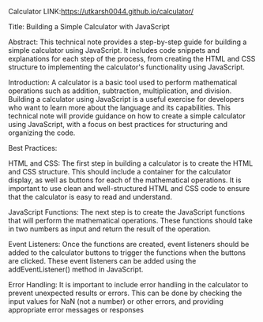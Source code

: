 Calculator 
LINK:https://utkarsh0044.github.io/calculator/

Title: Building a Simple Calculator with JavaScript

Abstract: This technical note provides a step-by-step guide for building a simple calculator using JavaScript. It includes code snippets and explanations for each step of the process, from creating the HTML and CSS structure to implementing the calculator's functionality using JavaScript.

Introduction: A calculator is a basic tool used to perform mathematical operations such as addition, subtraction, multiplication, and division. Building a calculator using JavaScript is a useful exercise for developers who want to learn more about the language and its capabilities. This technical note will provide guidance on how to create a simple calculator using JavaScript, with a focus on best practices for structuring and organizing the code.

Best Practices:

HTML and CSS: The first step in building a calculator is to create the HTML and CSS structure. This should include a container for the calculator display, as well as buttons for each of the mathematical operations. It is important to use clean and well-structured HTML and CSS code to ensure that the calculator is easy to read and understand.

JavaScript Functions: The next step is to create the JavaScript functions that will perform the mathematical operations. These functions should take in two numbers as input and return the result of the operation.

Event Listeners: Once the functions are created, event listeners should be added to the calculator buttons to trigger the functions when the buttons are clicked. These event listeners can be added using the addEventListener() method in JavaScript.

Error Handling: It is important to include error handling in the calculator to prevent unexpected results or errors. This can be done by checking the input values for NaN (not a number) or other errors, and providing appropriate error messages or responses
